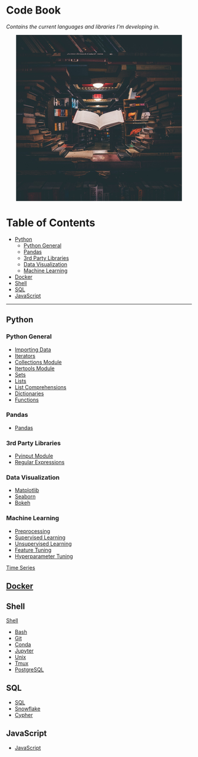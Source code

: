 # Code Book <!-- omit in toc -->

_Contains the current languages and libraries I'm developing in._

<p align="center">
<img src="code_book_cover.jpeg" alt="Image of Floating Book" height="450" width="450"/>
</p>

# Table of Contents <!-- omit in toc -->

- [Python](#python)
  - [Python General](#python-general)
  - [Pandas](#pandas)
  - [3rd Party Libraries](#3rd-party-libraries)
  - [Data Visualization](#data-visualization)
  - [Machine Learning](#machine-learning)
- [Docker](#docker)
- [Shell](#shell)
- [SQL](#sql)
- [JavaScript](#javascript)

---

## Python

### Python General

- [Importing Data](Python/python_snippets.md#IMPORTING-DATA)
- [Iterators](Python/python_snippets.md#ITERATORS)
- [Collections Module](Python/python_snippets.md#COLLECTIONS-MODULE)
- [Itertools Module](Python/python_snippets.md#ITERTOOLS-MODULE)
- [Sets](Python/python_snippets.md#SETS)
- [Lists](Python/python_snippets.md#LISTS)
- [List Comprehensions](Python/python_snippets.md#LIST-COMPREHENSIONS)
- [Dictionaries](Python/python_snippets.md#DICTIONARIES)
- [Functions](Python/python_snippets.md#FUNCTIONS)

### Pandas

- [Pandas](Python/pandas.md)

### 3rd Party Libraries

- [Pyinput Module](Python/pyinput_plus.md)
- [Regular Expressions](Python/regular_expression.md)

### Data Visualization

- [Matplotlib](Python/data_visualization.md#MATPLOTLIB)
- [Seaborn](Python/data_visualization.md#SEABORN)
- [Bokeh](Python/data_visualization.md#BOKEH)

### Machine Learning

- [Preprocessing](Python/machine_learning.md#pre-processing)
- [Supervised Learning](Python/machine_learning.md#supervised-learning)
- [Unsupervised Learning](Python/machine_learning.md#unsupervised-learning)
- [Feature Tuning](Python/machine_learning.md#feature-tuning)
- [Hyperparameter Tuning](Python/machine_learning.md#hyperparameter-tuning)

[Time Series](Python/time_series.md)

## [Docker](Docker/docker.md#docker)

## Shell

[Shell](Shell/shell_snippets.md)

- [Bash](Shell/shell_snippets.md##BASH)
- [Git](Shell/shell_snippets.md##GIT)
- [Conda](Shell/shell_snippets.md##CONDA)
- [Jupyter](Shell/shell_snippets.md##JUPYTER)
- [Unix](Shell/shell_snippets.md##UNIX)
- [Tmux](Shell/shell_snippets.md##TMUX)
- [PostgreSQL](Shell/shell_snippets.md##POSTGRESQL)

## SQL

- [SQL](SQL/sql_snippets.md)
- [Snowflake](SQL/snowflake.md)
- [Cypher](Cypher/cypher_snippets.md)

## JavaScript

- [JavaScript](JavaScript/javascript.md)

<!-- CLEANUP FILE PATHS -->
